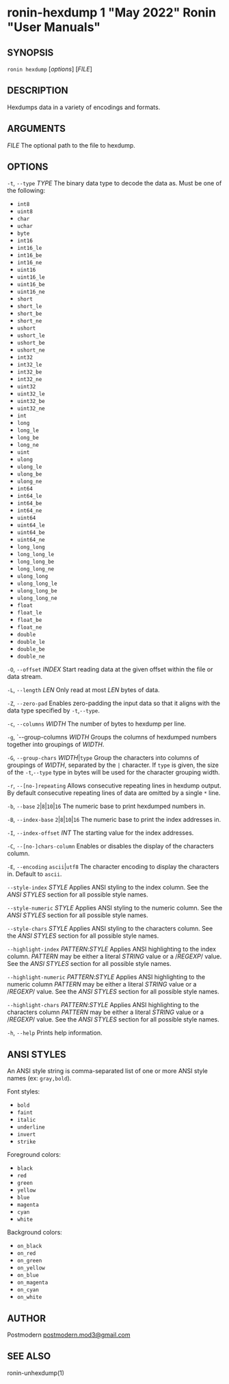 # ronin-hexdump 1 "May 2022" Ronin "User Manuals"

## SYNOPSIS

`ronin hexdump` [*options*] [*FILE*]

## DESCRIPTION

Hexdumps data in a variety of encodings and formats.

## ARGUMENTS

*FILE*
  The optional path to the file to hexdump.

## OPTIONS

`-t`, `--type` *TYPE*
  The binary data type to decode the data as. Must be one of the following:

  * `int8`
  * `uint8`
  * `char`
  * `uchar`
  * `byte`
  * `int16`
  * `int16_le`
  * `int16_be`
  * `int16_ne`
  * `uint16`
  * `uint16_le`
  * `uint16_be`
  * `uint16_ne`
  * `short`
  * `short_le`
  * `short_be`
  * `short_ne`
  * `ushort`
  * `ushort_le`
  * `ushort_be`
  * `ushort_ne`
  * `int32`
  * `int32_le`
  * `int32_be`
  * `int32_ne`
  * `uint32`
  * `uint32_le`
  * `uint32_be`
  * `uint32_ne`
  * `int`
  * `long`
  * `long_le`
  * `long_be`
  * `long_ne`
  * `uint`
  * `ulong`
  * `ulong_le`
  * `ulong_be`
  * `ulong_ne`
  * `int64`
  * `int64_le`
  * `int64_be`
  * `int64_ne`
  * `uint64`
  * `uint64_le`
  * `uint64_be`
  * `uint64_ne`
  * `long_long`
  * `long_long_le`
  * `long_long_be`
  * `long_long_ne`
  * `ulong_long`
  * `ulong_long_le`
  * `ulong_long_be`
  * `ulong_long_ne`
  * `float`
  * `float_le`
  * `float_be`
  * `float_ne`
  * `double`
  * `double_le`
  * `double_be`
  * `double_ne`

`-O`, `--offset` *INDEX*
  Start reading data at the given offset within the file or data stream.

`-L`, `--length` *LEN*
  Only read at most *LEN* bytes of data.

`-Z`, `--zero-pad`
  Enables zero-padding the input data so that it aligns with the data type
  specified by `-t`,`--type`.

`-c`, `--columns` *WIDTH*
  The number of bytes to hexdump per line.

`-g`, `--group-columns *WIDTH*
  Groups the columns of hexdumped numbers together into groupings of *WIDTH*.

`-G`, `--group-chars` *WIDTH*|`type`
  Group the characters into columns of groupings of *WIDTH*, separated by the
  `|` character. If `type` is given, the size of the `-t`,`--type` type in bytes
  will be used for the character grouping width.

`-r`, `--[no-]repeating`
  Allows consecutive repeating lines in hexdump output. By default consecutive 
  repeating lines of data are omitted by a single `*` line.

`-b`, `--base` `2`|`8`|`10`|`16`
  The numeric base to print hexdumped numbers in.

`-B`, `--index-base` `2`|`8`|`10`|`16`
  The numeric base to print the index addresses in.

`-I`, `--index-offset` *INT*
  The starting value for the index addresses.

`-C`, `--[no-]chars-column`
  Enables or disables the display of the characters column.

`-E`, `--encoding` `ascii`|`utf8`
  The character encoding to display the characters in. Default to `ascii`.

`--style-index` *STYLE*
  Applies ANSI styling to the index column.
  See the *ANSI STYLES* section for all possible style names.

`--style-numeric` *STYLE*
  Applies ANSI styling to the numeric column.
  See the *ANSI STYLES* section for all possible style names.

`--style-chars` *STYLE*
  Applies ANSI styling to the characters column.
  See the *ANSI STYLES* section for all possible style names.

`--highlight-index` *PATTERN*:*STYLE*
  Applies ANSI highlighting to the index column.
  *PATTERN* may be either a literal *STRING* value or a /*REGEXP*/ value.
  See the *ANSI STYLES* section for all possible style names.

`--highlight-numeric` *PATTERN*:*STYLE*
  Applies ANSI highlighting to the numeric column
  *PATTERN* may be either a literal *STRING* value or a /*REGEXP*/ value.
  See the *ANSI STYLES* section for all possible style names.

`--highlight-chars` *PATTERN*:*STYLE*
  Applies ANSI highlighting to the characters column
  *PATTERN* may be either a literal *STRING* value or a /*REGEXP*/ value.
  See the *ANSI STYLES* section for all possible style names.

`-h`, `--help`
  Prints help information.

## ANSI STYLES

An ANSI style string is comma-separated list of one or more ANSI style names
(ex: `gray,bold`).

Font styles:

* `bold`
* `faint`
* `italic`
* `underline`
* `invert`
* `strike`

Foreground colors:

* `black`
* `red`
* `green`
* `yellow`
* `blue`
* `magenta`
* `cyan`
* `white`

Background colors:

* `on_black`
* `on_red`
* `on_green`
* `on_yellow`
* `on_blue`
* `on_magenta`
* `on_cyan`
* `on_white`

## AUTHOR

Postmodern <postmodern.mod3@gmail.com>

## SEE ALSO

ronin-unhexdump(1)
